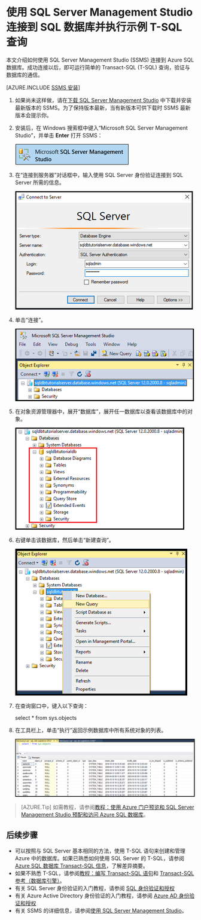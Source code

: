 <properties
    pageTitle="连接到 SQL 数据库 - SQL Server Management Studio | Azure"
    description="了解如何通过使用 SQL Server Management Studio (SSMS) 连接到在 Azure 上的 SQL 数据库。然后，使用 Transact-SQL (T-SQL) 运行示例查询。"
    metacanonical=""
    keywords="连接到 sql 数据库, sql server management studio"
    services="sql-database"
    documentationcenter=""
    author="CarlRabeler"
    manager="jhubbard"
    editor="" />
<tags
    ms.assetid="7cd2a114-c13c-4ace-9088-97bd9d68de12"
    ms.service="sql-database"
    ms.custom="development"
    ms.workload="data-management"
    ms.tgt_pltfrm="na"
    ms.devlang="na"
    ms.topic="article"
    ms.date="02/01/2017"
    wacn.date="03/24/2017"
    ms.author="sstein;carlrab" />  


# 使用 SQL Server Management Studio 连接到 SQL 数据库并执行示例 T-SQL 查询

本文介绍如何使用 SQL Server Management Studio (SSMS) 连接到 Azure SQL 数据库。成功连接以后，即可运行简单的 Transact-SQL (T-SQL) 查询，验证与数据库的通信。

[AZURE.INCLUDE [SSMS 安装](../../includes/sql-server-management-studio-install.md)]

1. 如果尚未这样做，请在[下载 SQL Server Management Studio](https://msdn.microsoft.com/zh-cn/library/mt238290.aspx) 中下载并安装最新版本的 SSMS。为了保持版本最新，当有新版本可供下载时 SSMS 最新版本会提示你。

2. 安装后，在 Windows 搜索框中键入“Microsoft SQL Server Management Studio”，并单击 **Enter** 打开 SSMS：

    ![SQL Server Management Studio](./media/sql-database-get-started/ssms.png)  

3. 在“连接到服务器”对话框中，输入使用 SQL Server 身份验证连接到 SQL Server 所需的信息。

    ![连接到服务器](./media/sql-database-get-started/connect-to-server.png)  

4. 单击“连接”。

    ![已连接到服务器](./media/sql-database-get-started/connected-to-server.png)  

5. 在对象资源管理器中，展开“数据库”，展开任一数据库以查看该数据库中的对象。

    ![使用 ssms 新建示例数据库对象](./media/sql-database-get-started/new-sample-db-objects-ssms.png)  

6. 右键单击该数据库，然后单击“新建查询”。

    ![使用 ssms 新建示例 db 查询](./media/sql-database-get-started/new-sample-db-query-ssms.png)  

7. 在查询窗口中，键入以下查询：

   	select * from sys.objects
   
8.  在工具栏上，单击“执行”返回示例数据库中所有系统对象的列表。

    ![使用 ssms 新建示例数据库查询系统对象](./media/sql-database-get-started/new-sample-db-query-objects-ssms.png)  


> [AZURE.Tip]
>如需教程，请参阅[教程：使用 Azure 门户预览和 SQL Server Management Studio 预配和访问 Azure SQL 数据库](/documentation/articles/sql-database-get-started/)。
>

## 后续步骤

- 可以按照与 SQL Server 基本相同的方法，使用 T-SQL 语句来创建和管理 Azure 中的数据库。如果已熟悉如何使用 SQL Server 的 T-SQL，请参阅 [Azure SQL 数据库 Transact-SQL 信息](/documentation/articles/sql-database-transact-sql-information/)，了解差异摘要。
- 如果不熟悉 T-SQL，请参阅[教程：编写 Transact-SQL 语句](https://msdn.microsoft.com/zh-cn/library/ms365303.aspx)和 [Transact-SQL 参考（数据库引擎）](https://msdn.microsoft.com/zh-cn/library/bb510741.aspx)。
- 有关 SQL Server 身份验证的入门教程，请参阅 [SQL 身份验证和授权](/documentation/articles/sql-database-control-access-sql-authentication-get-started/)
- 有关 Azure Active Directory 身份验证的入门教程，请参阅 [Azure AD 身份验证和授权](/documentation/articles/sql-database-control-access-aad-authentication-get-started/)
- 有关 SSMS 的详细信息，请参阅[使用 SQL Server Management Studio](https://msdn.microsoft.com/zh-cn/library/ms174173.aspx)。

<!---HONumber=Mooncake_0320_2017-->
<!--update: update and add link references-->